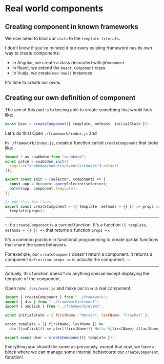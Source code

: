 # Real world components

## Creating component in known frameworks

We now need to bind our `state` to the `template literals`.

I don't know if you've minded it but every existing framework has its own way to create components:

- In Angular, we create a class decorated with `@Component`
- In React, we extend the `React.Component` class
- In Vuejs, we create `new Vue()` instances

It's time to create our owns.

## Creating our own definition of component

The aim of this part is to beeing able to create something that would look like:

```javascript
const User = createComponent({ template, methods, initialState });
```

Let's do this! Open `./framework/index.js` and

In `./framework/index.js`, create a function called `createComponent` that looks like:

```javascript
import * as snabbdom from "snabbdom";
const patch = snabbdom.init([
  require("snabbdom/modules/eventlisteners").default
]);

export const init = (selector, component) => {
  const app = document.querySelector(selector);
  patch(app, component.template);
};

// Add this two lines
export const createComponent = ({ template, methods = {} }) => props =>
  template(props);
```

---

::: tip
`createComponent` is a curried function. It's a function `({ template, methods = {} }) =>` that returns a function `props =>`.

It's a common practice in functional programming to create partial functions that share the same behaviors.

For example, our `createCompoent` doesn't return a component. It returns a component `definition`. `props =>` is actually the component.
:::

---

Actually, this function doesn't do anything special except displaying the template of the component.

Open now `./src/user.js` and make our `User` a real component:

```javascript
import { createComponent } from "../framework";
import { div } from "../framework/element";
import { onClick } from "../framework/event";

const initialState = { firstName: "Marvin", lastName: "Frachet" };

const template = ({ firstName, lastName }) =>
  div`${onClick(() => alert(firstName))} Hello ${firstName} ${lastName}`;

export const User = createComponent({ template });
```

Everything you should the same as previously, except that now, we have a block where we can manage some internal behaviours: our `createComponent` function!
